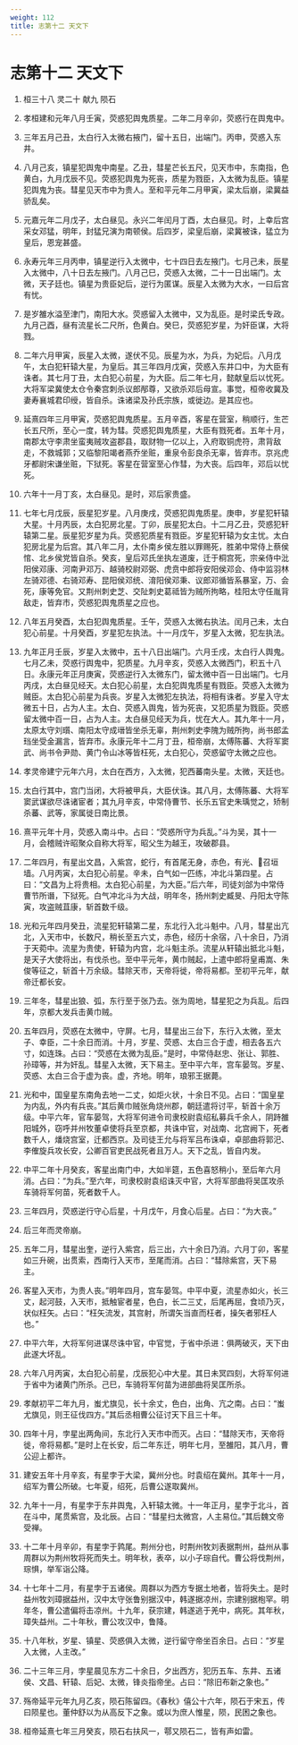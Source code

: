 ```yaml
---
weight: 112
title: 志第十二 天文下
---
```


# 志第十二 天文下

1. <span id="志第十二_天文下-1"></span>
桓三十八 灵二十 献九 陨石

2. <span id="志第十二_天文下-2"></span>
孝桓建和元年八月壬寅，荧惑犯舆鬼质星。二年二月辛卯，荧惑行在舆鬼中。

3. <span id="志第十二_天文下-3"></span>
三年五月己丑，太白行入太微右掖门，留十五日，出端门。丙申，荧惑入东井。

4. <span id="志第十二_天文下-4"></span>
八月己亥，镇星犯舆鬼中南星。乙丑，彗星芒长五尺，见天市中，东南指，色黄白，九月戊辰不见。荧惑犯舆鬼为死丧，质星为戮臣，入太微为乱臣。镇星犯舆鬼为丧。彗星见天市中为贵人。至和平元年二月甲寅，梁太后崩，梁冀益骄乱矣。

5. <span id="志第十二_天文下-5"></span>
元嘉元年二月戊子，太白昼见。永兴二年闰月丁酉，太白昼见。时，上幸后宫采女邓猛，明年，封猛兄演为南顿侯。后四岁，梁皇后崩，梁冀被诛，猛立为皇后，恩宠甚盛。

6. <span id="志第十二_天文下-6"></span>
永寿元年三月丙申，镇星逆行入太微中，七十四日去左掖门。七月己未，辰星入太微中，八十日去左掖门。八月己巳，荧惑入太微，二十一日出端门。太微，天子廷也。镇星为贵臣妃后，逆行为匿谋。辰星入太微为大水，一曰后宫有忧。

7. <span id="志第十二_天文下-7"></span>
是岁雒水溢至津门，南阳大水。荧惑留入太微中，又为乱臣。是时梁氏专政。九月己酉，昼有流星长二尺所，色黄白。癸巳，荧惑犯岁星，为奸臣谋，大将戮。

8. <span id="志第十二_天文下-8"></span>
二年六月甲寅，辰星入太微，遂伏不见。辰星为水，为兵，为妃后。八月戊午，太白犯轩辕大星，为皇后。其三年四月戊寅，荧惑入东井口中，为大臣有诛者。其七月丁丑，太白犯心前星，为大臣。后二年七月，懿献皇后以忧死。大将军梁冀使太仓令秦宫刺杀议郎邴尊，又欲杀邓后母宣。事觉，桓帝收冀及妻寿襄城君印绶，皆自杀。诛诸梁及孙氏宗族，或徙边。是其应也。

9. <span id="志第十二_天文下-9"></span>
延熹四年三月甲寅，荧惑犯舆鬼质星。五月辛酉，客星在营室，稍顺行，生芒长五尺所，至心一度，转为彗。荧惑犯舆鬼质星，大臣有戮死者。五年十月，南郡太守李肃坐蛮夷贼攻盗郡县，取财物一亿以上，入府取铜虎符，肃背敌走，不救城郭；又临黎阳竭者燕乔坐赃，重泉令彭良杀无辜，皆弃市。京兆虎牙都尉宋谦坐赃，下狱死。客星在营室至心作彗，为大丧。后四年，邓后以忧死。

10. <span id="志第十二_天文下-10"></span>
六年十一月丁亥，太白昼见。是时，邓后家贵盛。

11. <span id="志第十二_天文下-11"></span>
七年七月戊辰，辰星犯岁星。八月庚戌，荧惑犯舆鬼质星。庚申，岁星犯轩辕大星。十月丙辰，太白犯房北星。丁卯，辰星犯太白。十二月乙丑，荧惑犯轩辕第二星。辰星犯岁星为兵。荧惑犯质星有戮臣。岁星犯轩辕为女主忧。太白犯房北星为后宫。其八年二月，太仆南乡侯左胜以罪赐死，胜弟中常侍上蔡侯悺、北乡侯党皆自杀。癸亥，皇后邓氏坐执左道废，迁于桐宫死，宗亲侍中沘阳侯邓康、河南尹邓万、越骑校尉邓弼、虎贲中郎将安阳侯邓会、侍中监羽林左骑邓德、右骑邓寿、昆阳侯邓统、淯阳侯邓秉、议郎邓循皆系暴室，万、会死，康等免官。又荆州刺史芝、交阯刺史葛祗皆为贼所拘略，桂阳太守任胤背敌走，皆弃市，荧惑犯舆鬼质星之应也。

12. <span id="志第十二_天文下-12"></span>
八年五月癸酉，太白犯舆鬼质星。壬午，荧惑入太微右执法。闰月己未，太白犯心前星。十月癸酉，岁星犯左执法。十一月戊午，岁星入太微，犯左执法。

13. <span id="志第十二_天文下-13"></span>
九年正月壬辰，岁星入太微中，五十八日出端门。六月壬戌，太白行人舆鬼。七月乙未，荧惑行舆鬼中，犯质星。九月辛亥，荧惑入太微西门，积五十八日。永康元年正月庚寅，荧惑逆行入太微东门，留太微中百一日出端门。七月丙戌，太白昼见经天。太白犯心前星，太白犯舆鬼质星有戮臣。荧惑入太微为贼臣。太白犯心前星为兵丧。岁星入太微犯左执法，将相有诛者。岁星入守太微五十日，占为人主。太白、荧惑入舆鬼，皆为死丧，又犯质星为戮臣。荧惑留太微中百一日，占为人主。太白昼见经天为兵，忧在大人。其九年十一月，太原太守刘瓆、南阳太守成瑨皆坐杀无辜，荆州刺史李隗为贼所拘，尚书郎孟珰坐受金漏言，皆弃市。永康元年十二月丁丑，桓帝崩，太傅陈蕃、大将军窦武、尚书令尹勋、黄门令山冰等皆枉死，太白犯心，荧惑留守太微之应也。

14. <span id="志第十二_天文下-14"></span>
孝灵帝建宁元年六月，太白在西方，入太微，犯西蕃南头星。太微，天廷也。

15. <span id="志第十二_天文下-15"></span>
太白行其中，宫门当闭，大将被甲兵，大臣伏诛。其八月，太傅陈蕃、大将军窦武谋欲尽诛诸宦者；其九月辛亥，中常侍曹节、长乐五官史朱瑀觉之，矫制杀蕃、武等，家属徙日南比景。

16. <span id="志第十二_天文下-16"></span>
熹平元年十月，荧惑入南斗中。占曰：“荧惑所守为兵乱。”斗为吴，其十一月，会稽贼许昭聚众自称大将军，昭父生为越王，攻破郡县。

17. <span id="志第十二_天文下-17"></span>
二年四月，有星出文昌，入紫宫，蛇行，有首尾无身，赤色，有光、召垣墙。八月丙寅，太白犯心前星。辛未，白气如一匹练，冲北斗第四星。占曰：“文昌为上将贵相。太白犯心前星，为大臣。”后六年，司徒刘郃为中常侍曹节所谮，下狱死。白气冲北斗为大战，明年冬，扬州刺史臧旻、丹阳太守陈寅，攻盗贼苴康，斩首数千级。

18. <span id="志第十二_天文下-18"></span>
光和元年四月癸丑，流星犯轩辕第二星，东北行入北斗魁中。八月，彗星出亢北，入天市中，长数尺，稍长至五六丈，赤色，经历十余宿，八十余日，乃消于天菀中。流星为贵使，轩辕为内宫，北斗魁主杀。流星从轩辕出抵北斗魁，是天子大使将出，有伐杀也。至中平元年，黄巾贼起，上遣中郎将皇甫嵩、朱俊等征之，斩首十万余级。彗除天市，天帝将徙，帝将易都。至初平元年，献帝迁都长安。

19. <span id="志第十二_天文下-19"></span>
三年冬，彗星出狼、弧，东行至于张乃去。张为周地，彗星犯之为兵乱。后四年，京都大发兵击黄巾贼。

20. <span id="志第十二_天文下-20"></span>
五年四月，荧惑在太微中，守屏。七月，彗星出三台下，东行入太微，至太子、幸臣，二十余日而消。十月，岁星、荧惑、太白三合于虚，相去各五六寸，如连珠。占曰：“荧惑在太微为乱臣。”是时，中常侍赵忠、张让、郭胜、孙璋等，并为奸乱。彗星入太微，天下易主。至中平六年，宫车晏驾。岁星、荧惑、太白三合于虚为丧。虚，齐地。明年，琅邪王据薨。

21. <span id="志第十二_天文下-21"></span>
光和中，国皇星东南角去地一二丈，如炬火状，十余日不见。占曰：“国皇星为内乱，外内有兵丧。”其后黄巾贼张角烧州郡，朝廷遣将讨平，斩首十余万级。中平六年，官车晏驾，大将军何进令司隶校尉袁绍私募兵千余人，阴跱雒阳城外，窃呼并州牧董卓使将兵至京都，共诛中官，对战南、北宫阙下，死者数千人，燔烧宫室，迁都西京。及司徒王允与将军吕布诛卓，卓部曲将郭汜、李傕旋兵攻长安，公卿百官吏民战死者且万人。天下之乱，皆自内发。

22. <span id="志第十二_天文下-22"></span>
中平二年十月癸亥，客星出南门中，大如半筵，五色喜怒稍小，至后年六月消。占曰：“为兵。”至六年，司隶校尉袁绍诛灭中官，大将军部曲将吴匡攻杀车骑将军何苗，死者数千人。

23. <span id="志第十二_天文下-23"></span>
三年四月，荧惑逆行守心后星，十月戊午，月食心后星。占曰：“为大丧。”

24. <span id="志第十二_天文下-24"></span>
后三年而灵帝崩。

25. <span id="志第十二_天文下-25"></span>
五年二月，彗星出奎，逆行入紫宫，后三出，六十余日乃消。六月丁卯，客星如三升碗，出贯索，西南行入天市，至尾而消。占曰：“彗除紫宫，天下易主。

26. <span id="志第十二_天文下-26"></span>
客星入天市，为贵人丧。”明年四月，宫车晏驾。中平中夏，流星赤如火，长三丈，起河鼓，入天市，抵触宦者星，色白，长二三丈，后尾再屈，食顷乃灭，状似枉矢。占曰：“枉矢流发，其宫射，所谓矢当直而枉者，操矢者邪枉人也。”

27. <span id="志第十二_天文下-27"></span>
中平六年，大将军何进谋尽诛中官，中官觉，于省中杀进：俱两破灭，天下由此遂大坏乱。

28. <span id="志第十二_天文下-28"></span>
六年八月丙寅，太白犯心前星，戊辰犯心中大星。其日未冥四刻，大将军何进于省中为诸黄门所杀。己巳，车骑将军何苗为进部曲将吴匡所杀。

29. <span id="志第十二_天文下-29"></span>
孝献初平二年九月，蚩尤旗见，长十余丈，色白，出角、亢之南。占曰：“蚩尤旗见，则王征伐四方。”其后丞相曹公征讨天下且三十年。

30. <span id="志第十二_天文下-30"></span>
四年十月，孛星出两角间，东北行入天市中而灭。占曰：“彗除天市，天帝将徙，帝将易都。”是时上在长安，后二年东迁，明年七月，至雒阳，其八月，曹公迎上都许。

31. <span id="志第十二_天文下-31"></span>
建安五年十月辛亥，有星孛于大梁，冀州分也。时袁绍在冀州。其年十一月，绍军为曹公所破。七年夏，绍死，后曹公遂取冀州。

32. <span id="志第十二_天文下-32"></span>
九年十一月，有星孛于东井舆鬼，入轩辕太微。十一年正月，星孛于北斗，首在斗中，尾贯紫宫，及北辰。占曰：“彗星扫太微宫，人主易位。”其后魏文帝受禅。

33. <span id="志第十二_天文下-33"></span>
十二年十月辛卯，有星孛于鹑尾。荆州分也，时荆州牧刘表据荆州，益州从事周群以为荆州牧将死而失土。明年秋，表卒，以小子琮自代。曹公将伐荆州，琮惧，举军诣公降。

34. <span id="志第十二_天文下-34"></span>
十七年十二月，有星孛于五诸侯。周群以为西方专据土地者，皆将失土。是时益州牧刘璋据益州，汉中太守张鲁别据汉中，韩遂据凉州，宗建别据枹罕。明年冬，曹公遣偏将击凉州。十九年，获宗建，韩遂逃于羌中，病死。其年秋，璋失益州。二十年秋，曹公攻汉中，鲁降。

35. <span id="志第十二_天文下-35"></span>
十八年秋，岁星、镇星、荧惑俱入太微，逆行留守帝坐百余日。占曰：“岁星入太微，人主改。”

36. <span id="志第十二_天文下-36"></span>
二十三年三月，孛星晨见东方二十余日，夕出西方，犯历五车、东井、五诸侯、文昌、轩辕、后妃、太微，锋炎指帝坐。占曰：“除旧布新之象也。”

37. <span id="志第十二_天文下-37"></span>
殇帝延平元年九月乙亥，陨石陈留四。《春秋》僖公十六年，陨石于宋五，传曰陨星也。董仲舒以为从高反下之象。或以为庶人惟星，陨，民困之象也。

38. <span id="志第十二_天文下-38"></span>
桓帝延熹七年三月癸亥，陨石右扶风一，鄠又陨石二，皆有声如雷。
